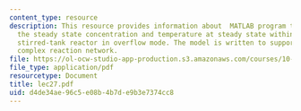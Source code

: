 ```yaml
---
content_type: resource
description: This resource provides information about  MATLAB program that calculates
  the steady state concentration and temperature at steady state within a continuous
  stirred-tank reactor in overflow mode. The model is written to support an arbitarily
  complex reaction network.
file: https://ol-ocw-studio-app-production.s3.amazonaws.com/courses/10-34-numerical-methods-applied-to-chemical-engineering-fall-2005/d4de34ae96c5e08b4b7de9b3e7374cc8_lec27.pdf
file_type: application/pdf
resourcetype: Document
title: lec27.pdf
uid: d4de34ae-96c5-e08b-4b7d-e9b3e7374cc8
---
```

